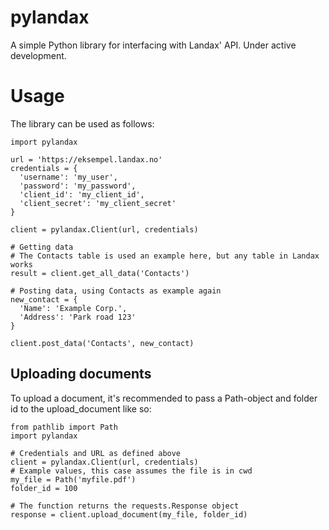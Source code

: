 # pylandax

A simple Python library for interfacing with Landax' API. Under active development.

# Usage

The library can be used as follows:

```
import pylandax

url = 'https://eksempel.landax.no'
credentials = {
  'username': 'my_user',
  'password': 'my_password',
  'client_id': 'my_client_id',
  'client_secret': 'my_client_secret'
}

client = pylandax.Client(url, credentials)

# Getting data
# The Contacts table is used an example here, but any table in Landax works
result = client.get_all_data('Contacts')

# Posting data, using Contacts as example again
new_contact = {
  'Name': 'Example Corp.',
  'Address': 'Park road 123'
}

client.post_data('Contacts', new_contact)
```

## Uploading documents

To upload a document, it's recommended to pass a Path-object and folder id to the upload_document like so:

```
from pathlib import Path
import pylandax

# Credentials and URL as defined above
client = pylandax.Client(url, credentials)
# Example values, this case assumes the file is in cwd
my_file = Path('myfile.pdf')
folder_id = 100

# The function returns the requests.Response object
response = client.upload_document(my_file, folder_id)
```

